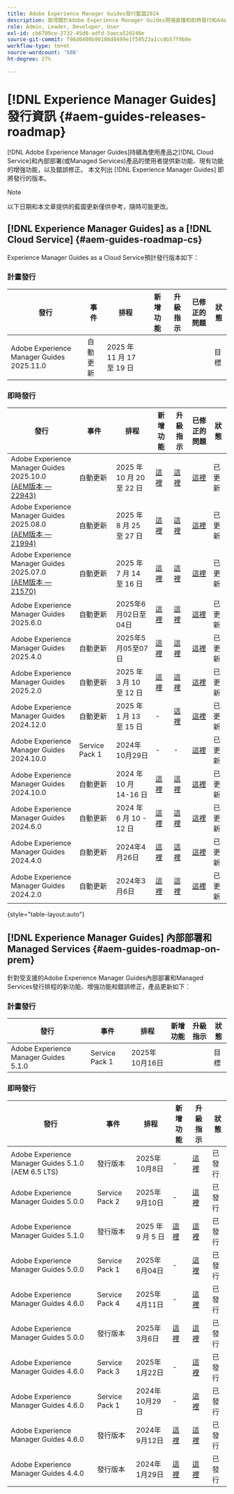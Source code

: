 ```yaml
---
title: Adobe Experience Manager Guides發行藍圖2024
description: 取得關於Adobe Experience Manager Guides現場直播和即將發行和Adobe Experience Manager Guides as a Cloud Service的資訊
role: Admin, Leader, Developer, User
exl-id: cb6709ce-2732-45d0-adfd-5aeca520240e
source-git-commit: f98d0400b90108d8499e1f59523a1cc0b57f9b9e
workflow-type: tm+mt
source-wordcount: '508'
ht-degree: 27%

---
```


# [!DNL Experience Manager Guides]發行資訊 {#aem-guides-releases-roadmap}

[!DNL Adobe Experience Manager Guides]持續為使用產品之[!DNL Cloud Service]和內部部署(或Managed Services)產品的使用者提供新功能、現有功能的增強功能，以及錯誤修正。 本文列出 [!DNL Experience Manager Guides] 即將發行的版本。

>[!NOTE]
>
>以下日期和本文章提供的藍圖更新僅供參考，隨時可能更改。

## [!DNL Experience Manager Guides] as a [!DNL Cloud Service] {#aem-guides-roadmap-cs}

Experience Manager Guides as a Cloud Service預計發行版本如下：

### 計畫發行


| 發行 | 事件 | 排程 | 新增功能 | 升級指示 | 已修正的問題 | 狀態 |
|---|---|---|---|---|---|---|
| Adobe Experience Manager Guides 2025.11.0 | 自動更新 | 2025 年 11 月 17 至 19 日 |  |  |  | 目標 |

### 即時發行

| 發行 | 事件 | 排程 | 新增功能 | 升級指示 | 已修正的問題 | 狀態 |
|---|---|---|---|---|---|---|
| Adobe Experience Manager Guides 2025.10.0 <br> [(AEM版本 — 22943)](https://experienceleague.adobe.com/zh-hant/docs/experience-manager-cloud-service/content/release-notes/maintenance/latest) | 自動更新 | 2025 年 10 月 20 至 22 日 | [這裡](whats-new-2025-10-0.md) | [這裡](upgrade-instructions-2025-10-0.md) | [這裡](fixed-issues-2025-10-0.md) | 已更新 |
| Adobe Experience Manager Guides 2025.08.0 <br> [(AEM版本 — 21994)](https://experienceleague.adobe.com/zh-hant/docs/experience-manager-cloud-service/content/release-notes/maintenance/latest) | 自動更新 | 2025 年 8 月 25 至 27 日 | [這裡](whats-new-2025-08-0.md) | [這裡](upgrade-instructions-2025-08-0.md) | [這裡](fixed-issues-2025-08-0.md) | 已更新 |
| Adobe Experience Manager Guides 2025.07.0 <br> [(AEM版本 — 21570)](https://experienceleague.adobe.com/en/docs/experience-manager-cloud-service/content/release-notes/maintenance/2025/2025-7-0?lang=en#21570) | 自動更新 | 2025 年 7 月 14 至 16 日 | [這裡](whats-new-2025-07-0.md) | [這裡](upgrade-instructions-2025-07-0.md) | [這裡](fixed-issues-2025-07-0.md) | 已更新 |
| Adobe Experience Manager Guides 2025.6.0 | 自動更新 | 2025年6月02日至04日 | [這裡](whats-new-2025-06-0.md) | [這裡](upgrade-instructions-2025-06-0.md) | [這裡](fixed-issues-2025-06-0.md) | 已更新 |
| Adobe Experience Manager Guides 2025.4.0 | 自動更新 | 2025年5月05至07日 | [這裡](whats-new-2025-04-0.md) | [這裡](upgrade-instructions-2025-04-0.md) | [這裡](fixed-issues-2025-04-0.md) | 已更新 |
| Adobe Experience Manager Guides 2025.2.0 | 自動更新 | 2025 年 3 月 10 至 12 日 | [這裡](whats-new-2025-02-0.md) | [這裡](upgrade-instructions-2025-02-0.md) | [這裡](fixed-issues-2025-02-0.md) | 已更新 |
| Adobe Experience Manager Guides 2024.12.0 | 自動更新 | 2025 年 1 月 13 至 15 日 | - | [這裡](upgrade-instructions-2024-12-0.md) | [這裡](fixed-issues-2024-12-0.md) | 已更新 |
| Adobe Experience Manager Guides 2024.10.0 | Service Pack 1 | 2024年10月29日 | - | - | [這裡](fixed-issues-2024-10-0-sp1.md) | 已更新 |
| Adobe Experience Manager Guides 2024.10.0 | 自動更新 | 2024 年 10 月 14-16 日 | [這裡](whats-new-2024-10-0.md) | [這裡](upgrade-instructions-2024-10-0.md) | [這裡](fixed-issues-2024-10-0.md) | 已更新 |
| Adobe Experience Manager Guides 2024.6.0 | 自動更新 | 2024 年 6 月 10 - 12 日 | [這裡](whats-new-2024-06-0.md) | [這裡](upgrade-instructions-2024-06-0.md) | [這裡](fixed-issues-2024-06-0.md) | 已更新 |
| Adobe Experience Manager Guides 2024.4.0 | 自動更新 | 2024年4月26日 | [這裡](whats-new-2024-04-0.md) | [這裡](upgrade-instructions-2024-04-0.md) | [這裡](fixed-issues-2024-04-0.md) | 已更新 |
| Adobe Experience Manager Guides 2024.2.0 | 自動更新 | 2024年3月6日 | [這裡](whats-new-2024-2-0.md) | [這裡](upgrade-instructions-2024-2-0.md) | [這裡](fixed-issues-2024-2-0.md) | 已更新 |

{style="table-layout:auto"}



## [!DNL Experience Manager Guides] 內部部署和 Managed Services {#aem-guides-roadmap-on-prem}

針對受支援的Adobe Experience Manager Guides內部部署和Managed Services發行排程的新功能、增強功能和錯誤修正，產品更新如下：

### 計畫發行

| 發行 | 事件 | 排程 | 新增功能 | 升級指示 | 狀態 |
|---|---|---|---|---|---|
| Adobe Experience Manager Guides 5.1.0 | Service Pack 1 | 2025年10月16日 |  |  | 目標 |

### 即時發行

| 發行 | 事件 | 排程 | 新增功能 | 升級指示 | 狀態 |
|---|---|---|---|---|---|
| Adobe Experience Manager Guides 5.1.0 (AEM 6.5 LTS) | 發行版本 | 2025年10月8日 | - | [這裡](upgrade-instructions-5-1-0.md) | 已發行 |
| Adobe Experience Manager Guides 5.0.0 | Service Pack 2 | 2025年9月10日 | - | [這裡](upgrade-instructions-5-0-0-sp2.md) | 已發行 |
| Adobe Experience Manager Guides 5.1.0 | 發行版本 | 2025 年 9 月 5 日 | [這裡](whats-new-5-1-0.md) | [這裡](upgrade-instructions-5-1-0.md) | 已發行 |
| Adobe Experience Manager Guides 5.0.0 | Service Pack 1 | 2025年6月04日 | - | [這裡](upgrade-instructions-5-0-0-sp1.md) | 已發行 |
| Adobe Experience Manager Guides 4.6.0 | Service Pack 4 | 2025年4月11日 | - | [這裡](upgrade-instructions-4-6-0-sp4.md) | 已發行 |
| Adobe Experience Manager Guides 5.0.0 | 發行版本 | 2025年3月6日 | [這裡](whats-new-5-0-0.md) | [這裡](upgrade-instructions-5-0-0.md) | 已發行 |
| Adobe Experience Manager Guides 4.6.0 | Service Pack 3 | 2025年1月22日 | - | [這裡](upgrade-instructions-4-6-0-sp2.md) | 已發行 |
| Adobe Experience Manager Guides 4.6.0 | Service Pack 1 | 2024年10月29日 | - | [這裡](upgrade-instructions-4-6-0-sp1.md) | 已發行 |
| Adobe Experience Manager Guides 4.6.0 | 發行版本 | 2024年9月12日 | [這裡](whats-new-4-6.md) | [這裡](upgrade-instructions-4-6-0.md) | 已發行 |
| Adobe Experience Manager Guides 4.4.0 | 發行版本 | 2024年1月29日 | [這裡](whats-new-4-4.md) | [這裡](upgrade-instructions-4-4.md) | 已發行 |



